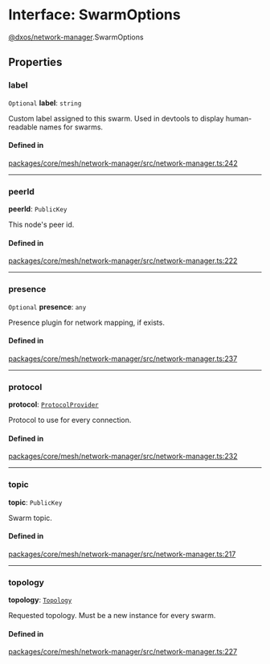 # Interface: SwarmOptions

[@dxos/network-manager](../modules/dxos_network_manager.md).SwarmOptions

## Properties

### label

 `Optional` **label**: `string`

Custom label assigned to this swarm. Used in devtools to display human-readable names for swarms.

#### Defined in

[packages/core/mesh/network-manager/src/network-manager.ts:242](https://github.com/dxos/dxos/blob/main/packages/core/mesh/network-manager/src/network-manager.ts#L242)

___

### peerId

 **peerId**: `PublicKey`

This node's peer id.

#### Defined in

[packages/core/mesh/network-manager/src/network-manager.ts:222](https://github.com/dxos/dxos/blob/main/packages/core/mesh/network-manager/src/network-manager.ts#L222)

___

### presence

 `Optional` **presence**: `any`

Presence plugin for network mapping, if exists.

#### Defined in

[packages/core/mesh/network-manager/src/network-manager.ts:237](https://github.com/dxos/dxos/blob/main/packages/core/mesh/network-manager/src/network-manager.ts#L237)

___

### protocol

 **protocol**: [`ProtocolProvider`](../types/dxos_network_manager.ProtocolProvider.md)

Protocol to use for every connection.

#### Defined in

[packages/core/mesh/network-manager/src/network-manager.ts:232](https://github.com/dxos/dxos/blob/main/packages/core/mesh/network-manager/src/network-manager.ts#L232)

___

### topic

 **topic**: `PublicKey`

Swarm topic.

#### Defined in

[packages/core/mesh/network-manager/src/network-manager.ts:217](https://github.com/dxos/dxos/blob/main/packages/core/mesh/network-manager/src/network-manager.ts#L217)

___

### topology

 **topology**: [`Topology`](dxos_network_manager.Topology.md)

Requested topology. Must be a new instance for every swarm.

#### Defined in

[packages/core/mesh/network-manager/src/network-manager.ts:227](https://github.com/dxos/dxos/blob/main/packages/core/mesh/network-manager/src/network-manager.ts#L227)
